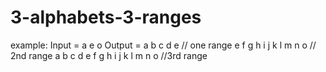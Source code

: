 # 3-alphabets-3-ranges
example:
Input = a e o
Output = a b c d e // one range
         e f g h i j k l m n o // 2nd range
         a b c d e f g h i j k l m n o //3rd range
